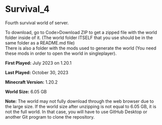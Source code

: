 # Survival_4
Fourth survival world of server.

To download, go to Code>Download ZIP to get a zipped file with the world folder inside of it. (The world folder ITSELF that you use should be in the same folder as a README.md file)<br>
There is also a folder with the mods used to generate the world (You need these mods in order to open the world in singleplayer).

**First Played:** July 2023 on 1.20.1

**Last Played:** October 30, 2023

**Minecraft Version:** 1.20.2

**World Size:** 6.05 GB

**Note:** The world may not fully download through the web browser due to the large size. If the world size after unzipping is not equal to 6.05 GB, it is not the full world. In that case, you will have to use GitHub Desktop or another Git program to clone the repository.
